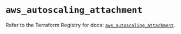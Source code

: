 # `aws_autoscaling_attachment`

Refer to the Terraform Registry for docs: [`aws_autoscaling_attachment`](https://registry.terraform.io/providers/hashicorp/aws/6.16.0/docs/resources/autoscaling_attachment).

